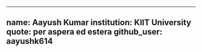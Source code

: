 ---
 name: Aayush Kumar
 institution: KIIT University
 quote: per aspera ed estera
 github_user: aayushk614
 ---
